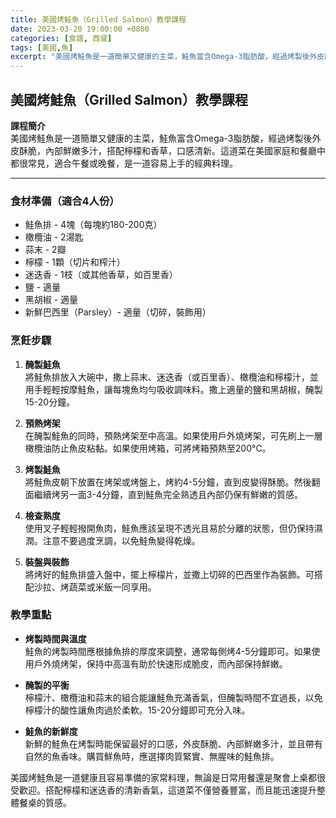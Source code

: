 ```yaml
---
title: 美國烤鮭魚（Grilled Salmon）教學課程
date: 2023-03-20 19:00:00 +0800
categories: [食譜, 西餐]
tags: [美國,魚] 
excerpt: "美國烤鮭魚是一道簡單又健康的主菜，鮭魚富含Omega-3脂肪酸，經過烤製後外皮酥脆，內部鮮嫩多汁，搭配檸檬和香草，口感清新。這道菜在美國家庭和餐廳中都很常見，適合午餐或晚餐，是一道容易上手的經典料理"
---
```


## 美國烤鮭魚（Grilled Salmon）教學課程

**課程簡介**  
美國烤鮭魚是一道簡單又健康的主菜，鮭魚富含Omega-3脂肪酸，經過烤製後外皮酥脆，內部鮮嫩多汁，搭配檸檬和香草，口感清新。這道菜在美國家庭和餐廳中都很常見，適合午餐或晚餐，是一道容易上手的經典料理。

---

### 食材準備（適合4人份）

- 鮭魚排 - 4塊（每塊約180-200克）  
- 橄欖油 - 2湯匙  
- 蒜末 - 2瓣  
- 檸檬 - 1顆（切片和榨汁）  
- 迷迭香 - 1枝（或其他香草，如百里香）  
- 鹽 - 適量  
- 黑胡椒 - 適量  
- 新鮮巴西里（Parsley）- 適量（切碎，裝飾用）

### 烹飪步驟

1. **醃製鮭魚**  
   將鮭魚排放入大碗中，撒上蒜末、迷迭香（或百里香）、橄欖油和檸檬汁，並用手輕輕按摩鮭魚，讓每塊魚均勻吸收調味料。撒上適量的鹽和黑胡椒，醃製15-20分鐘。

2. **預熱烤架**  
   在醃製鮭魚的同時，預熱烤架至中高溫。如果使用戶外燒烤架，可先刷上一層橄欖油防止魚皮粘黏。如果使用烤箱，可將烤箱預熱至200°C。

3. **烤製鮭魚**  
   將鮭魚皮朝下放置在烤架或烤盤上，烤約4-5分鐘，直到皮變得酥脆。然後翻面繼續烤另一面3-4分鐘，直到鮭魚完全熟透且內部仍保有鮮嫩的質感。

4. **檢查熟度**  
   使用叉子輕輕撥開魚肉，鮭魚應該呈現不透光且易於分離的狀態，但仍保持濕潤。注意不要過度烹調，以免鮭魚變得乾燥。

5. **裝盤與裝飾**  
   將烤好的鮭魚排盛入盤中，擺上檸檬片，並撒上切碎的巴西里作為裝飾。可搭配沙拉、烤蔬菜或米飯一同享用。

### 教學重點

- **烤製時間與溫度**  
  鮭魚的烤製時間應根據魚排的厚度來調整，通常每側烤4-5分鐘即可。如果使用戶外燒烤架，保持中高溫有助於快速形成脆皮，而內部保持鮮嫩。

- **醃製的平衡**  
  檸檬汁、橄欖油和蒜末的組合能讓鮭魚充滿香氣，但醃製時間不宜過長，以免檸檬汁的酸性讓魚肉過於柔軟。15-20分鐘即可充分入味。

- **鮭魚的新鮮度**  
  新鮮的鮭魚在烤製時能保留最好的口感，外皮酥脆、內部鮮嫩多汁，並且帶有自然的魚香味。購買鮮魚時，應選擇肉質緊實、無腥味的鮭魚排。

美國烤鮭魚是一道健康且容易準備的家常料理，無論是日常用餐還是聚會上桌都很受歡迎。搭配檸檬和迷迭香的清新香氣，這道菜不僅營養豐富，而且能迅速提升整體餐桌的質感。

